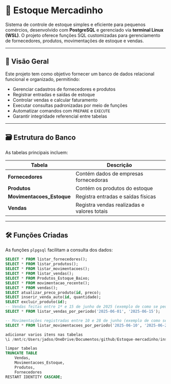 # 🛒 Estoque Mercadinho

Sistema de controle de estoque simples e eficiente para pequenos comércios, desenvolvido com **PostgreSQL** e gerenciado via **terminal Linux (WSL)**. O projeto oferece funções SQL customizadas para gerenciamento de fornecedores, produtos, movimentações de estoque e vendas.

---

## 📌 Visão Geral

Este projeto tem como objetivo fornecer um banco de dados relacional funcional e organizado, permitindo:

- Gerenciar cadastros de fornecedores e produtos
- Registrar entradas e saídas de estoque
- Controlar vendas e calcular faturamento
- Executar consultas padronizadas por meio de funções
- Automatizar comandos com `PREPARE` e `EXECUTE`
- Garantir integridade referencial entre tabelas

---

## 🗃️ Estrutura do Banco

As tabelas principais incluem:

| Tabela                 | Descrição                                   |
|------------------------|---------------------------------------------|
| **Fornecedores**       | Contém dados de empresas fornecedoras       |
| **Produtos**           | Contém os produtos do estoque               |
| **Movimentacoes_Estoque** | Registra entradas e saídas físicas       |
| **Vendas**             | Registra vendas realizadas e valores totais |

---

## 🛠️ Funções Criadas

As funções `plpgsql` facilitam a consulta dos dados:

```sql
SELECT * FROM listar_fornecedores();
SELECT * FROM listar_produtos();
SELECT * FROM listar_movimentacoes();
SELECT * FROM listar_vendas();
SELECT * FROM Produtos_Estoque_Baixo;
SELECT * FROM movimentacao_recente();
SELECT * FROM vendas();
SELECT atualizar_preco_produto(id, preco);
SELECT inserir_venda_auto(id, quantidade);
SELECT excluir_produto(id);
-- Vendas feitas entre 1º e 15 de junho de 2025 (exemplo de como se pede)
SELECT * FROM listar_vendas_por_periodo('2025-06-01', '2025-06-15');

-- Movimentações registradas entre 10 e 28 de junho (exemplo de como se pede)
SELECT * FROM listar_movimentacoes_por_periodo('2025-06-10', '2025-06-28');

adicionar varios itens nas tabelas
\i /mnt/c/Users/jadso/OneDrive/Documentos/github/Estoque-mercadinho/inserts_script.sql

limpar tabelas
TRUNCATE TABLE
    Vendas,
    Movimentacoes_Estoque,
    Produtos,
    Fornecedores
RESTART IDENTITY CASCADE;